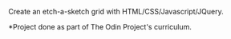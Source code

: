 Create an etch-a-sketch grid with HTML/CSS/Javascript/JQuery. 

*Project done as part of The Odin Project's curriculum.



